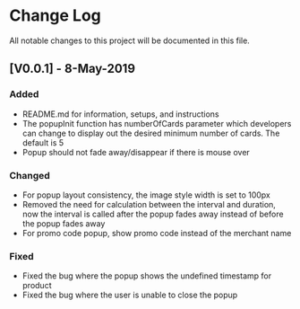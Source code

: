 # Change Log
All notable changes to this project will be documented in this file.

## [V0.0.1] - 8-May-2019

### Added
- README.md for information, setups, and instructions
- The popupInit function has numberOfCards parameter which developers can change to display out the desired minimum number of cards. The default is 5
- Popup should not fade away/disappear if there is mouse over

### Changed
- For popup layout consistency, the image style width is set to 100px
- Removed the need for calculation between the interval and duration, now the interval is called after the popup fades away instead of before the popup fades away
- For promo code popup, show promo code instead of the merchant name

### Fixed
- Fixed the bug where the popup shows the undefined timestamp for product
- Fixed the bug where the user is unable to close the popup
